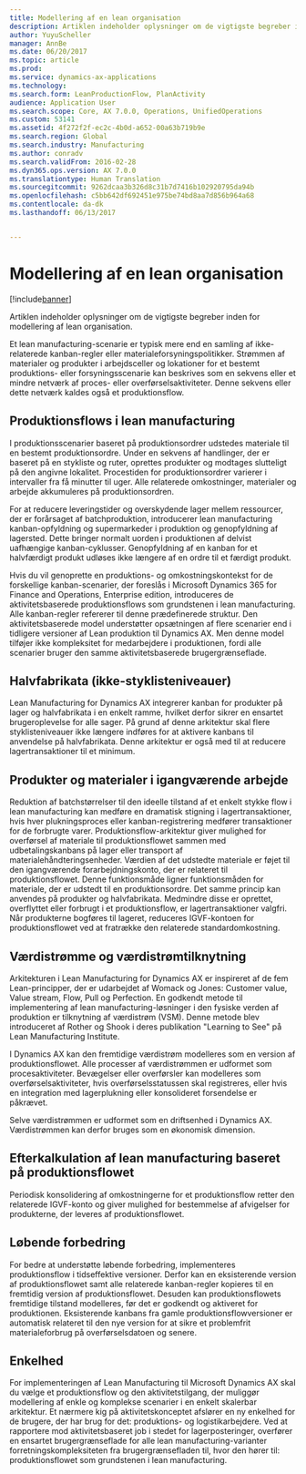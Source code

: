 ```yaml
---
title: Modellering af en lean organisation
description: Artiklen indeholder oplysninger om de vigtigste begreber inden for modellering af lean organisation.
author: YuyuScheller
manager: AnnBe
ms.date: 06/20/2017
ms.topic: article
ms.prod: 
ms.service: dynamics-ax-applications
ms.technology: 
ms.search.form: LeanProductionFlow, PlanActivity
audience: Application User
ms.search.scope: Core, AX 7.0.0, Operations, UnifiedOperations
ms.custom: 53141
ms.assetid: 4f272f2f-ec2c-4b0d-a652-00a63b719b9e
ms.search.region: Global
ms.search.industry: Manufacturing
ms.author: conradv
ms.search.validFrom: 2016-02-28
ms.dyn365.ops.version: AX 7.0.0
ms.translationtype: Human Translation
ms.sourcegitcommit: 9262dcaa3b326d8c31b7d7416b102920795da94b
ms.openlocfilehash: c5bb642df692451e975be74bd8aa7d856b964a68
ms.contentlocale: da-dk
ms.lasthandoff: 06/13/2017


---
```


# <a name="modeling-a-lean-organization"></a>Modellering af en lean organisation

[!include[banner](../includes/banner.md)]


Artiklen indeholder oplysninger om de vigtigste begreber inden for modellering af lean organisation. 

Et lean manufacturing-scenarie er typisk mere end en samling af ikke-relaterede kanban-regler eller materialeforsyningspolitikker. Strømmen af materialer og produkter i arbejdsceller og lokationer for et bestemt produktions- eller forsyningsscenarie kan beskrives som en sekvens eller et mindre netværk af proces- eller overførselsaktiviteter. Denne sekvens eller dette netværk kaldes også et produktionsflow.

## <a name="production-flows-in-lean-manufacturing"></a>Produktionsflows i lean manufacturing
I produktionsscenarier baseret på produktionsordrer udstedes materiale til en bestemt produktionsordre. Under en sekvens af handlinger, der er baseret på en stykliste og ruter, oprettes produkter og modtages slutteligt på den angivne lokalitet. Procestiden for produktionsordrer varierer i intervaller fra få minutter til uger. Alle relaterede omkostninger, materialer og arbejde akkumuleres på produktionsordren. 

For at reducere leveringstider og overskydende lager mellem ressourcer, der er forårsaget af batchproduktion, introducerer lean manufacturing kanban-opfyldning og supermarkeder i produktion og genopfyldning af lagersted. Dette bringer normalt uorden i produktionen af delvist uafhængige kanban-cyklusser. Genopfyldning af en kanban for et halvfærdigt produkt udløses ikke længere af en ordre til et færdigt produkt. 

Hvis du vil genoprette en produktions- og omkostningskontekst for de forskellige kanban-scenarier, der foreslås i Microsoft Dynamics 365 for Finance and Operations, Enterprise edition, introduceres de aktivitetsbaserede produktionsflows som grundstenen i lean manufacturing. Alle kanban-regler refererer til denne prædefinerede struktur. Den aktivitetsbaserede model understøtter opsætningen af flere scenarier end i tidligere versioner af Lean produktion til Dynamics AX. Men denne model tilføjer ikke kompleksitet for medarbejdere i produktionen, fordi alle scenarier bruger den samme aktivitetsbaserede brugergrænseflade.

## <a name="semi-finished-products-non-bom-levels"></a>Halvfabrikata (ikke-styklisteniveauer)
Lean Manufacturing for Dynamics AX integrerer kanban for produkter på lager og halvfabrikata i en enkelt ramme, hvilket derfor sikrer en ensartet brugeroplevelse for alle sager. På grund af denne arkitektur skal flere styklisteniveauer ikke længere indføres for at aktivere kanbans til anvendelse på halvfabrikata. Denne arkitektur er også med til at reducere lagertransaktioner til et minimum.

## <a name="products-and-material-in-work-in-progress"></a>Produkter og materialer i igangværende arbejde
Reduktion af batchstørrelser til den ideelle tilstand af et enkelt stykke flow i lean manufacturing kan medføre en dramatisk stigning i lagertransaktioner, hvis hver plukningsproces eller kanban-registrering medfører transaktioner for de forbrugte varer. Produktionsflow-arkitektur giver mulighed for overførsel af materiale til produktionsflowet sammen med udbetalingskanbans på lager eller transport af materialehåndteringsenheder. Værdien af det udstedte materiale er føjet til den igangværende forarbejdningskonto, der er relateret til produktionsflowet. Denne funktionsmåde ligner funktionsmåden for materiale, der er udstedt til en produktionsordre. Det samme princip kan anvendes på produkter og halvfabrikata. Medmindre disse er oprettet, overflyttet eller forbrugt i et produktionsflow, er lagertransaktioner valgfri. Når produkterne bogføres til lageret, reduceres IGVF-kontoen for produktionsflowet ved at fratrække den relaterede standardomkostning.

## <a name="value-streams-and-value-stream-mapping"></a>Værdistrømme og værdistrømtilknytning
Arkitekturen i Lean Manufacturing for Dynamics AX er inspireret af de fem Lean-principper, der er udarbejdet af Womack og Jones: Customer value, Value stream, Flow, Pull og Perfection. En godkendt metode til implementering af lean manufacturing-løsninger i den fysiske verden af produktion er tilknytning af værdistrøm (VSM). Denne metode blev introduceret af Rother og Shook i deres publikation "Learning to See" på Lean Manufacturing Institute. 

I Dynamics AX kan den fremtidige værdistrøm modelleres som en version af produktionsflowet. Alle processer af værdistrømmen er udformet som procesaktiviteter. Bevægelser eller overførsler kan modelleres som overførselsaktiviteter, hvis overførselsstatussen skal registreres, eller hvis en integration med lagerplukning eller konsolideret forsendelse er påkrævet. 

Selve værdistrømmen er udformet som en driftsenhed i Dynamics AX. Værdistrømmen kan derfor bruges som en økonomisk dimension.

## <a name="costing-for-lean-manufacturing-based-on-the-production-flow"></a>Efterkalkulation af lean manufacturing baseret på produktionsflowet
Periodisk konsolidering af omkostningerne for et produktionsflow retter den relaterede IGVF-konto og giver mulighed for bestemmelse af afvigelser for produkterne, der leveres af produktionsflowet.

## <a name="continuous-improvement"></a>Løbende forbedring
For bedre at understøtte løbende forbedring, implementeres produktionsflow i tidseffektive versioner. Derfor kan en eksisterende version af produktionsflowet samt alle relaterede kanban-regler kopieres til en fremtidig version af produktionsflowet. Desuden kan produktionsflowets fremtidige tilstand modelleres, før det er godkendt og aktiveret for produktionen. Eksisterende kanbans fra gamle produktionsflowversioner er automatisk relateret til den nye version for at sikre et problemfrit materialeforbrug på overførselsdatoen og senere.

## <a name="simplicity"></a>Enkelhed
For implementeringen af Lean Manufacturing til Microsoft Dynamics AX skal du vælge et produktionsflow og den aktivitetstilgang, der muliggør modellering af enkle og komplekse scenarier i en enkelt skalerbar arkitektur. Et nærmere kig på aktivitetskonceptet afslører en ny enkelhed for de brugere, der har brug for det: produktions- og logistikarbejdere. Ved at rapportere mod aktivitetsbaseret job i stedet for lagerposteringer, overfører en ensartet brugergrænseflade for alle lean manufacturing-varianter forretningskompleksiteten fra brugergrænsefladen til, hvor den hører til: produktionsflowet som grundstenen i lean manufacturing.




